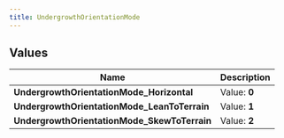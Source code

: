 ```yaml
---
title: UndergrowthOrientationMode
---
```


## Values

| Name | Description |
| ---- | ----------- |
| **UndergrowthOrientationMode\_Horizontal** | Value: **0** |
| **UndergrowthOrientationMode\_LeanToTerrain** | Value: **1** |
| **UndergrowthOrientationMode\_SkewToTerrain** | Value: **2** |

